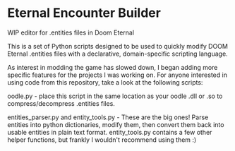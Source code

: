 # Eternal Encounter Builder
WIP editor for .entities files in Doom Eternal

This is a set of Python scripts designed to be used to quickly modify DOOM Eternal .entities files with a declarative, domain-specific scripting language.

As interest in modding the game has slowed down, I began adding more specific features for the projects I was working on.
For anyone interested in using code from this repository, take a look at the following scripts:

oodle.py - place this script in the same location as your oodle .dll or .so to compress/decompress .entities files.

entities_parser.py and entity_tools.py - These are the big ones! Parse entities into python dictionaries, modify them, then convert them back into usable entities in plain text format. entity_tools.py contains a few other helper functions, but frankly I wouldn't recommend using them :)
